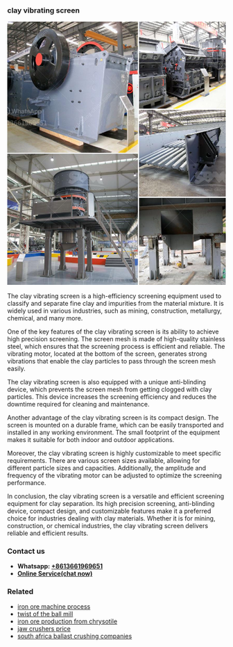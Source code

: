 <h3>clay vibrating screen</h3><img src='1708309286.jpg' alt=''><p>The clay vibrating screen is a high-efficiency screening equipment used to classify and separate fine clay and impurities from the material mixture. It is widely used in various industries, such as mining, construction, metallurgy, chemical, and many more. </p><p>One of the key features of the clay vibrating screen is its ability to achieve high precision screening. The screen mesh is made of high-quality stainless steel, which ensures that the screening process is efficient and reliable. The vibrating motor, located at the bottom of the screen, generates strong vibrations that enable the clay particles to pass through the screen mesh easily. </p><p>The clay vibrating screen is also equipped with a unique anti-blinding device, which prevents the screen mesh from getting clogged with clay particles. This device increases the screening efficiency and reduces the downtime required for cleaning and maintenance. </p><p>Another advantage of the clay vibrating screen is its compact design. The screen is mounted on a durable frame, which can be easily transported and installed in any working environment. The small footprint of the equipment makes it suitable for both indoor and outdoor applications.</p><p>Moreover, the clay vibrating screen is highly customizable to meet specific requirements. There are various screen sizes available, allowing for different particle sizes and capacities. Additionally, the amplitude and frequency of the vibrating motor can be adjusted to optimize the screening performance.</p><p>In conclusion, the clay vibrating screen is a versatile and efficient screening equipment for clay separation. Its high precision screening, anti-blinding device, compact design, and customizable features make it a preferred choice for industries dealing with clay materials. Whether it is for mining, construction, or chemical industries, the clay vibrating screen delivers reliable and efficient results.</p><h3>Contact us</h3><ul><li><strong>Whatsapp:&nbsp;<a href="https://wa.me/8613661969651">+8613661969651</a></strong></li><li><a href="https://swt.shibang-china.com/?git&amp;zhl&amp;clay vibrating screen"><strong>Online Service(chat now)</strong></a></li></ul><h3>Related</h3><ul><li><a href='iron ore machine process.md'>iron ore machine process</a></li><li><a href='twist of the ball mill.md'>twist of the ball mill</a></li><li><a href='iron ore production from chrysotile.md'>iron ore production from chrysotile</a></li><li><a href='jaw crushers price.md'>jaw crushers price</a></li><li><a href='south africa ballast crushing companies.md'>south africa ballast crushing companies</a></li></ul>